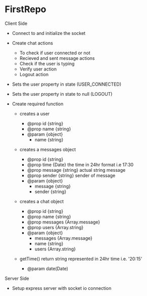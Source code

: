 # FirstRepo

Client Side 
 - Connect to and initialize the socket
 - Create chat actions 
   - To check if user connected or not
   - Recieved and sent message actions
   - Check if the user is typing
   - Verify user action  
   - Logout action

 - Sets the user property in state (USER_CONNECTED)
 - Sets the user property in state to null (LOGOUT)
 - Create required function
   - creates a user
      - @prop id {string}
      - @prop name {string}
      - @param {object}
        - name {string}

   - creates a messages object 
      - @prop id {string}
      - @prop time {Date} the time in 24hr format i.e 17:30
      - @prop message {string} actual string message
      - @prop sender {string} sender of message
      - @param {object} 
          - message {string}
          - sender {string}

   - creates a chat object 
      - @prop id {string}
      - @prop name {string}
      - @prop messages {Array.message}
      - @prop users {Array.string}
      - @param {object}
          - messages {Array.message}
          - name {string}
          - users {Array.string}
   - getTime() return string represented in 24hr time i.e. '20:15'
      - @param date(Date)

 Server Side
  - Setup express server with socket io connection